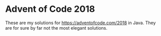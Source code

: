 # Advent of Code 2018
These are my solutions for https://adventofcode.com/2018 in Java. They are for sure by far not the most elegant
solutions.

